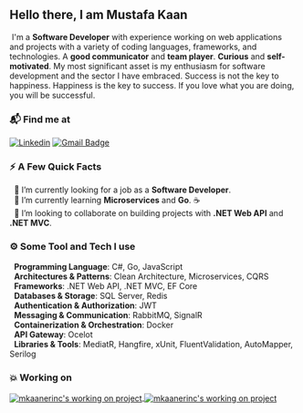 ## Hello there, I am Mustafa Kaan

&nbsp;I'm a **Software Developer** with experience working on web applications and projects with a variety of coding languages, frameworks, and technologies. A **good communicator** and **team player**. **Curious** and **self-motivated**. My most significant asset is my enthusiasm for software development and the sector I have embraced. Success is not the key to happiness. Happiness is the key to success. If you love what you are doing, you will be successful.

### 📬 Find me at

[![Linkedin](https://img.shields.io/badge/LinkedIn-%230077B5.svg?style=flat&logo=Linkedin&logoColor=white&link=https://www.linkedin.com/in/mkaanerinc/)](https://www.linkedin.com/in/mkaanerinc)
[![Gmail Badge](https://img.shields.io/badge/-Gmail-d14836?style=flat&logo=Gmail&logoColor=white&link=mailto:mkaanerinc@gmail.com)](mailto:mkaanerinc@gmail.com)

### ⚡️ A Few Quick Facts

&nbsp;&nbsp;🔭 I’m currently looking for a job as a **Software Developer**.<br>
&nbsp;&nbsp;🌱 I’m currently learning **Microservices** and **Go**. ☕<br>
&nbsp;&nbsp;👯 I’m looking to collaborate on building projects with **.NET Web API** and **.NET MVC**.<br>

 ### ⚙️ Some Tool and Tech I use
 
&nbsp;&nbsp;**Programming Language**: C#, Go, JavaScript<br>
&nbsp;&nbsp;**Architectures & Patterns**: Clean Architecture, Microservices, CQRS<br>
&nbsp;&nbsp;**Frameworks**: .NET Web API, .NET MVC, EF Core<br>
&nbsp;&nbsp;**Databases & Storage**: SQL Server, Redis<br>
&nbsp;&nbsp;**Authentication & Authorization**: JWT<br>
&nbsp;&nbsp;**Messaging & Communication**: RabbitMQ, SignalR<br>
&nbsp;&nbsp;**Containerization & Orchestration**: Docker<br>
&nbsp;&nbsp;**API Gateway**: Ocelot<br>
&nbsp;&nbsp;**Libraries & Tools**: MediatR, Hangfire, xUnit, FluentValidation, AutoMapper, Serilog<br>

### 💥 Working on

<a href="https://github.com/mkaanerinc/Core.Packages">
  <img align="center" src="https://github-readme-stats.vercel.app/api/pin/?username=mkaanerinc&repo=Core.Packages&show_owner=true&theme=react" alt="mkaanerinc's working on project"/>
</a>
<a href="https://github.com/mkaanerinc/EventManagement">
  <img align="center" src="https://github-readme-stats.vercel.app/api/pin/?username=mkaanerinc&repo=EventManagement&show_owner=true&theme=react" alt="mkaanerinc's working on project"/>
</a>
